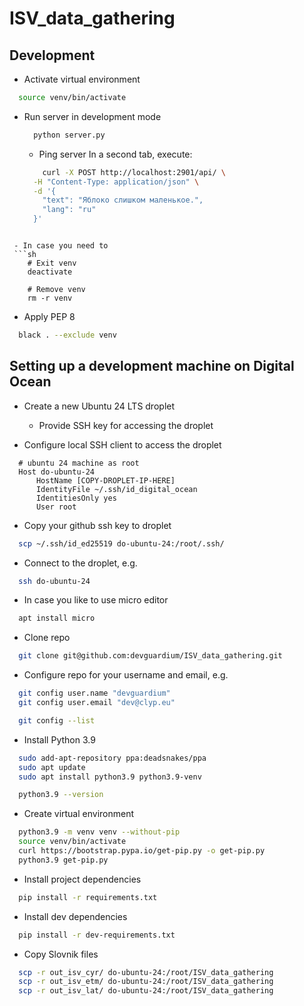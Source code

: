 # ISV_data_gathering

## Development
- Activate virtual environment
```sh
  source venv/bin/activate
```

- Run server in development mode
  ```sh
    python server.py
  ```

  - Ping server
  In a second tab, execute:
  ```sh
      curl -X POST http://localhost:2901/api/ \
    -H "Content-Type: application/json" \
    -d '{
      "text": "Яблоко слишком маленькое.",
      "lang": "ru"
    }'
```

 - In case you need to
 ```sh
    # Exit venv
    deactivate

    # Remove venv
    rm -r venv
 ```

  - Apply PEP 8
  ```sh
    black . --exclude venv
  ```

## Setting up a development machine on Digital Ocean

  - Create a new Ubuntu 24 LTS droplet
    - Provide SSH key for accessing the droplet

  - Configure local SSH client to access the droplet
  ```ssh-config
    # ubuntu 24 machine as root
    Host do-ubuntu-24
        HostName [COPY-DROPLET-IP-HERE]
        IdentityFile ~/.ssh/id_digital_ocean
        IdentitiesOnly yes
        User root
   ```

  - Copy your github ssh key to droplet
  ```sh
    scp ~/.ssh/id_ed25519 do-ubuntu-24:/root/.ssh/
  ```

  - Connect to the droplet, e.g.
  ```sh
    ssh do-ubuntu-24
  ```
  
  - In case you like to use micro editor
  ```sh
    apt install micro
  ```

  - Clone repo
  ```sh
    git clone git@github.com:devguardium/ISV_data_gathering.git
  ```

  - Configure repo for your username and email, e.g.
  ```sh
    git config user.name "devguardium"
    git config user.email "dev@clyp.eu"

    git config --list
  ```

  - Install Python 3.9
  ```sh
    sudo add-apt-repository ppa:deadsnakes/ppa
    sudo apt update
    sudo apt install python3.9 python3.9-venv

    python3.9 --version
  ```

  - Create virtual environment
  ```sh
    python3.9 -m venv venv --without-pip
    source venv/bin/activate
    curl https://bootstrap.pypa.io/get-pip.py -o get-pip.py
    python3.9 get-pip.py
  ```

  - Install project dependencies
  ```sh
    pip install -r requirements.txt
  ```

  - Install dev dependencies
  ```sh
    pip install -r dev-requirements.txt
  ```

  - Copy Slovnik files
  ```sh
    scp -r out_isv_cyr/ do-ubuntu-24:/root/ISV_data_gathering
    scp -r out_isv_etm/ do-ubuntu-24:/root/ISV_data_gathering
    scp -r out_isv_lat/ do-ubuntu-24:/root/ISV_data_gathering
  ```
